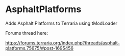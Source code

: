 # AsphaltPlatforms
Adds Asphalt Platforms to Terraria using tModLoader

Forums thread here:

https://forums.terraria.org/index.php?threads/asphalt-platforms.75675/#post-1695456
